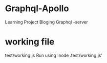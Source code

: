 # Graphql-Apollo
Learning Project Bloging Graphql -server 

# working file 
test/working.js 
Run using  'node .test/working.js'   
